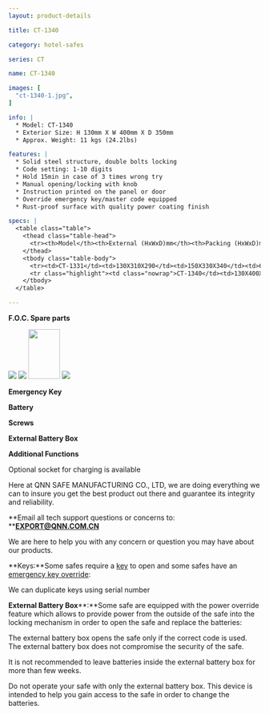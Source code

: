 ```yaml
---
layout: product-details

title: CT-1340

category: hotel-safes

series: CT

name: CT-1340

images: [
  "ct-1340-1.jpg",
]

info: |
  * Model: CT-1340
  * Exterior Size: H 130mm X W 400mm X D 350mm
  * Approx. Weight: 11 kgs (24.2lbs)

features: |
  * Solid steel structure, double bolts locking
  * Code setting: 1-10 digits
  * Hold 15min in case of 3 times wrong try
  * Manual opening/locking with knob
  * Instruction printed on the panel or door
  * Override emergency key/master code equipped
  * Rust-proof surface with quality power coating finish

specs: |
  <table class="table">
    <thead class="table-head">
      <tr><th>Model</th><th>External (HxWxD)mm</th><th>Packing (HxWxD)mm</th><th>Weight (kg)</th><th>Door (mm)</th><th>Body (mm)</th><th>20’FCL (pcs)</th></tr>
    </thead>
    <tbody class="table-body">
      <tr><td>CT-1331</td><td>130X310X290</td><td>150X330X340</td><td>6</td><td>1.2</td><td>1.2</td><td>1750</td></tr>
      <tr class="highlight"><td class="nowrap">CT-1340</td><td>130X400X350</td><td>150X420X400</td><td>9</td><td>3</td><td>1.5</td><td>1150</td></tr>
    </tbody>
  </table>

---
```


**F.O.C. Spare parts**

<img src="{IMAGE_CDN}/ct-1340-2.jpg" />

<img src="{IMAGE_CDN}/ct-1340-3.jpg" />

<img alt="" src="{IMAGE_CDN}/ct-1340-4.jpg" style="width: 63px; height: 99px;" />

<img src="{IMAGE_CDN}/ct-1340-5.jpg" />

**Emergency Key**

**Battery**

**Screws**

**External Battery Box**

**Additional Functions**

Optional socket for charging is available

Here at QNN SAFE MANUFACTURING CO., LTD, we are doing everything we can to insure you get the best product out there and guarantee its integrity and reliability.

**Email all tech support questions or concerns to: ****<a href="mailto:EXPORT@QNN.COM.CN">EXPORT@QNN.COM.CN</a>**

We are here to help you with any concern or question you may have about our products.

**Keys:**Some safes require a <a href="http://www.protexsafe.com/Articles.asp?ID=319" target="_blank">key</a> to open and some safes have an <a href="http://www.protexsafe.com/Articles.asp?ID=320" target="_blank">emergency key override</a>:

We can duplicate keys using serial number

**External Battery Box****:**Some safe are equipped with the power override feature which allows to provide power from the outside of the safe into the locking mechanism in order to open the safe and replace the batteries:

The external battery box opens the safe only if the correct code is used. The external battery box does not compromise the security of the safe.

It is not recommended to leave batteries inside the external battery box for more than few weeks.

Do not operate your safe with only the external battery box. This device is intended to help you gain access to the safe in order to change the batteries.
